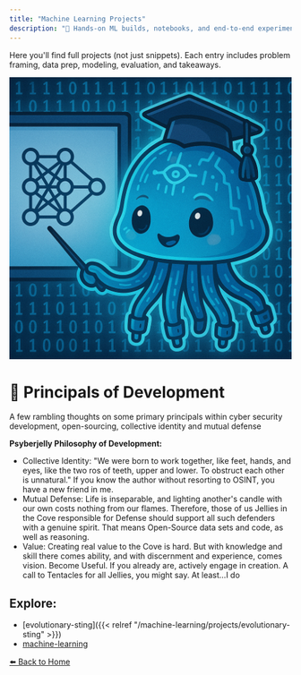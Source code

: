 ```yaml
---
title: "Machine Learning Projects"
description: "🪼 Hands-on ML builds, notebooks, and end-to-end experiments. 🪼"
---
```


Here you'll find full projects (not just snippets). Each entry includes problem framing, data prep, modeling, evaluation, and takeaways.

![Jellyfish ML](/images/jellyfish/ml.png)

# 🪼 Principals of Development

A few rambling thoughts on some primary principals within cyber security development, open-sourcing, collective identity and mutual defense

**Psyberjelly Philosophy of Development:**
- Collective Identity: "We were born to work together, like feet, hands, and eyes, like the two ros of teeth, upper and lower. To obstruct each other is unnatural." If you know the author without resorting to OSINT, you have a new friend in me. 
- Mutual Defense: Life is inseparable, and lighting another's candle with our own costs nothing  from our flames. Therefore, those of us Jellies in the Cove responsible for Defense should support all such defenders with a genuine spirit. That means Open-Source data sets and code, as well as reasoning.
- Value: Creating real value to the Cove is hard. But with knowledge and skill there comes ability, and with discernment and experience, comes vision. Become Useful. If you already are, actively engage in creation. A call to Tentacles for all Jellies, you might say. At least...I do

## Explore:
- [evolutionary-sting]({{< relref "/machine-learning/projects/evolutionary-sting" >}})
- [machine-learning](/Projects)

[⬅️ Back to Home](/)